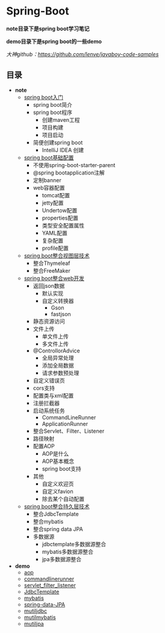 # Spring-Boot

**note目录下是spring boot学习笔记**

**demo目录下是spring boot的一些demo**

*大神github：https://github.com/lenve/javaboy-code-samples*

## 目录
- **note**
    - [spring boot入门](./note/spring_boot入门/spring_boot入门.md)
        - spring boot简介
        - spring boot程序
            - 创建maven工程
            - 项目构建
            - 项目启动
        - 简便创建spring boot
            - IntelliJ IDEA 创建
    - [spring boot基础配置](./note/spring_boot基础配置/spring_boot基础配置.md)
        - 不使用spring-boot-starter-parent
        - @spring bootapplication注解
        - 定制banner
        - web容器配置
            - tomcat配置
            - jetty配置
            - Undertow配置
            - properties配置
            - 类型安全配置属性
            - YAML配置
            - 复杂配置
            - profile配置
    - [spring boot整合视图层技术](./note/spring_boot整合视图层技术/spring_boot整合视图层技术.md)
        - 整合Thymeleaf
        - 整合FreeMaker
    - [spring boot整合web开发](./note/spring_boot整合web开发/spring_boot整合web开发.md)
        - 返回json数据
            - 默认实现
            - 自定义转换器
                - Gson
                - fastjson
        - 静态资源访问
        - 文件上传
            - 单文件上传
            - 多文件上传
        - @ControllorAdvice
            - 全局异常处理
            - 添加全局数据
            - 请求参数预处理
        - 自定义错误页
        - cors支持
        - 配置类与xml配置
        - 注册拦截器
        - 启动系统任务
            - CommandLineRunner
            - ApplicationRunner
        - 整合Servlet、Filter、Listener
        - 路径映射
        - 配置AOP
            - AOP是什么
            - AOP基本概念
            - spring boot支持
        - 其他
            - 自定义欢迎页
            - 自定义favion
            - 除去某个自动配置
    - [spring boot整合持久层技术](./note/spring_boot整合持久层技术/spring_boot整合持久层技术.md)
        - 整合JdbcTemplate
        - 整合mybatis
        - 整合spring data JPA
        - 多数据源
            - jdbctemplate多数据源整合
            - mybatis多数据源整合
            - jpa多数据源整合
- **demo**
    - [aop](./demo/aop)
    - [commandlinerunner](./demo/commandlinerunner)
    - [servlet_filter_listener](./demo/servlet_filter_listener)
    - [JdbcTemplate](./demo/JdbcTemplate)
    - [mybatis](./demo/mybatis)
    - [spring-data-JPA](./demo/spring-data-JPA)
    - [mutiljdbc](./demo/jdbctemplates)
    - [mutilmybatis](./demo/mutilbatis1)
    - [mutiljpa](./demo/mutiljpa)
